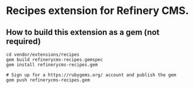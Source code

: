# Recipes extension for Refinery CMS.

## How to build this extension as a gem (not required)

    cd vendor/extensions/recipes
    gem build refinerycms-recipes.gemspec
    gem install refinerycms-recipes.gem

    # Sign up for a https://rubygems.org/ account and publish the gem
    gem push refinerycms-recipes.gem
